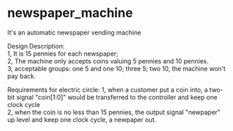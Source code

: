 # newspaper_machine
It's an automatic newspaper vending machine

Design Description:   
1, It is 15 pennies for each newspaper;   
2, The machine only accepts coins valuing 5 pennies and 10 pennies.   
3, acceptable groups: one 5 and one 10; three 5; two 10, the machine won't pay back.   


Requirements for electric circle:
1, when a customer put a coin into, a two-bit signal "coin[1:0]" would be transferred to the controller and keep one clock cycle   
2, when the coin is no less than 15 pennies, the output signal "newpaper" up level and keep one clock cycle, a newpaper out.   
